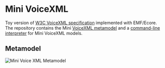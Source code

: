 # Mini VoiceXML

Toy version of [W3C VoiceXML specification](https://www.w3.org/TR/voicexml20/) implemented with EMF/Ecore. The repository contains the Mini [VoiceXML metamodel](minivoicexml) and a [command-line interpreter](minivoicexml.interpeter) for Mini VoiceXML models.

## Metamodel

![Mini Voice XML Metamodel](/Users/dk135/git/minivoicexml/screenshots/metamodel.png)